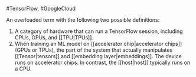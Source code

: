 #TensorFlow, #GoogleCloud

An overloaded term with the following two possible definitions:

<ol>
<li>A category of hardware that can run a TensorFlow session, including
CPUs, GPUs, and [[TPU|TPUs]].</li>
<li>When training an ML model on [[accelerator chip|accelerator chips]]
(GPUs or TPUs), the part of the system that actually manipulates
[[Tensor|tensors]] and [[embedding layer|embeddings]].
The device runs on accelerator chips. In contrast, the [[host|host]]
typically runs on a CPU.</li>
</ol>

